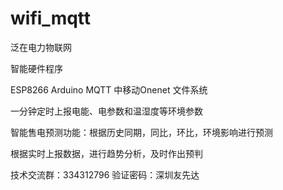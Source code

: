 # wifi_mqtt
泛在电力物联网

智能硬件程序

ESP8266 Arduino MQTT 中移动Onenet 文件系统

一分钟定时上报电能、电参数和温湿度等环境参数

智能售电预测功能：根据历史同期，同比，环比，环境影响进行预测

根据实时上报数据，进行趋势分析，及时作出预判


技术交流群：334312796 验证密码：深圳友先达
